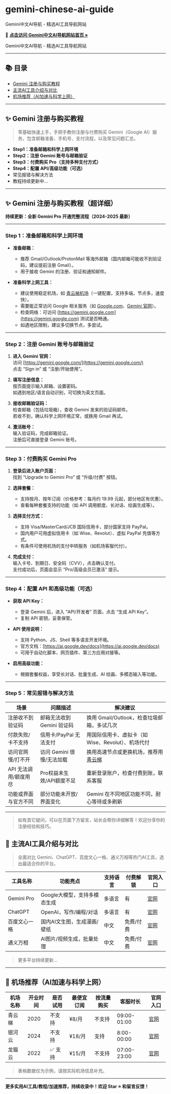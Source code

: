 # gemini-chinese-ai-guide

Gemini中文AI导航 - 精选AI工具导航网站

🚀 **[点击访问 Gemini中文AI导航网站首页 »](https://qytisbest.github.io/gemini-chinese-ai-guide/)**

Gemini中文AI导航 - 精选AI工具导航网站

---

## 📚 目录

- [Gemini 注册与购买教程](#gemini-注册与购买教程-超详细)
- [主流AI工具介绍与对比](#主流ai工具介绍与对比)
- [机场推荐（AI加速与科学上网）](#机场推荐ai加速与科学上网)

---

## ✨ Gemini 注册与购买教程

> 零基础快速上手，手把手教你注册与付费购买 Gemini（Google AI）服务，包含邮箱准备、手机号、支付流程，以及常见问题汇总。

- **Step1：准备邮箱和科学上网环境**
- **Step2：注册 Gemini 账号与邮箱验证**
- **Step3：付费购买 Pro（支持多种支付方式）**
- **Step4：配置 API/高级功能（可选）**
- 常见报错与解决方法
- 教程持续更新中...

---
## ✨ Gemini 注册与购买教程（超详细）

**持续更新：全新 Gemini Pro 开通完整流程（2024-2025 最新）**

---

### Step 1：准备邮箱和科学上网环境

- **准备邮箱：**
  - 推荐 Gmail/Outlook/ProtonMail 等海外邮箱（国内邮箱可能收不到验证码，建议提前注册 Gmail）。
  - 用于接收 Gemini 的注册、验证和通知邮件。

- **准备科学上网工具：**
  - 建议使用稳定机场，如 [青云梯机场](https://qyt.cloud)（一键配置，支持多端，节点多，速度快）。
  - 需要能正常访问 Google 相关服务（如 [Google.com](https://google.com)、[Gemini 官网](https://gemini.google.com/)）。
  - 检查网络：可访问 [https://gemini.google.com](https://gemini.google.com) 测试是否畅通。
  - 如遇地区限制，建议多切换节点，多尝试。

---

### Step 2：注册 Gemini 账号与邮箱验证

1. **进入 Gemini 官网：**  
   访问 [https://gemini.google.com/](https://gemini.google.com/)  
   点击 “Sign in” 或 “注册/开始使用”。

2. **填写注册信息：**  
   按页面提示输入邮箱、设置密码。  
   如遇到地区/语言自动识别，可切换为英文页面。

3. **接收邮箱验证码：**  
   检查邮箱（包括垃圾箱），查收 Gemini 发来的验证码邮件。  
   若收不到，确认科学上网环境正常，或换用 Gmail 再试。

4. **激活账号：**  
   输入验证码，完成邮箱验证。  
   注册后可直接登录 Gemini 账号。

---

### Step 3：付费购买 Gemini Pro

1. **登录后进入账户页面：**  
   找到 “Upgrade to Gemini Pro” 或 “升级/付费” 按钮。

2. **选择套餐：**  
   - 支持按月、按年订阅（价格参考：每月约 19.99 元起，部分地区有优惠）。
   - 查看每种套餐支持的功能（如 API 调用额度、长对话、绘画生成等）。

3. **选择支付方式：**  
   - 支持 Visa/MasterCard/JCB 国际信用卡，部分国家支持 PayPal。
   - 国内用户可用虚拟信用卡（如 Wise、Revolut）、虚拟 PayPal 充值等方式。
   - 有条件可使用机场的支付中转服务（如机场客服代付）。

4. **完成支付：**  
   输入卡号、到期日、安全码（CVV），点击确认支付。  
   支付成功后，页面会显示 “Pro/高级会员已激活” 提示。

---

### Step 4：配置 API 和高级功能（可选）

- **获取 API Key：**
  - 登录 Gemini 后，进入 “API/开发者” 页面，点击 “生成 API Key”。
  - 复制 API 密钥，妥善保管。

- **API 使用说明：**
  - 支持 Python、JS、Shell 等多语言开发环境。
  - 官方文档：[https://ai.google.dev/docs](https://ai.google.dev/docs)
  - 可用于自动化脚本、网页插件、第三方应用对接等。

- **启用高级功能：**
  - 根据套餐权益，享受长对话、批量生成、AI 绘画、多模态输入等功能。

---

### Step 5：常见报错与解决方法

| 场景                     | 问题描述                   | 解决建议                                     |
|--------------------------|----------------------------|----------------------------------------------|
| 注册收不到验证码          | 邮箱无法收到 Gemini 验证码 | 换用 Gmail/Outlook，检查垃圾邮箱，多试几次   |
| 付款失败/卡不支持         | 信用卡/PayPal 无法支付      | 用国际信用卡、虚拟卡（如 Wise、Revolut）、机场代付 |
| 访问官网慢/打不开         | 访问 Gemini 很慢/无法加载   | 换用高速节点或更换机场，推荐用 [青云梯](https://qyt.cloud) |
| API 无法调用/额度用尽     | Pro权益未生效/API额度不足    | 重新登录账户，检查付费到账，联系客服         |
| 功能或界面与官方不同      | 部分功能未开放/界面变化      | Gemini 在不同地区功能不同，耐心等待或多刷新  |

---

> 如有其它疑问，可以在页面下方留言，站长会帮你详细解答！欢迎分享你的注册经验和技巧。


## 🤖 主流AI工具介绍与对比

> 全面对比 Gemini、ChatGPT、百度文心一格、通义万相等热门AI工具，选出最适合你的平台。

| 工具名称           | 功能亮点                      | 支持语言 | 付费解锁 | 官网入口              |
|------------------|-----------------------------|--------|--------|----------------------|
| Gemini Pro       | Google大模型，支持多模态生成     | 多语言   | 有      | [官网](https://gemini.google.com/)    |
| ChatGPT          | OpenAI，写作/编程/对话         | 多语言   | 有      | [官网](https://chat.openai.com/)      |
| 百度文心一格      | 国内AI文生图，生成漫画/壁纸        | 中文     | 免费/付费| [官网](https://yige.baidu.com/)       |
| 通义万相          | AI图片/视频生成，批量处理          | 中文     | 免费/付费| [官网](https://wanxiang.aliyun.com/)  |

> 更多平台持续更新...

---

## 🚦 机场推荐（AI加速与科学上网）

| 机场名称   | 开业时间 | 是否试用 | 最便宜订阅 | 按流量购买 | 客服时长         | 官网入口            |
|------------|---------|--------|-----------|------------|------------------|--------------------|
| 青云梯     | 2020    | 不支持   | ¥8/月      | 不支持         | 09:00-01:00      | [官网](https://ivt01.qytaff.cc/register?aff=X0bVMVya) |
| 银河云     | 2024    | 不支持 | ¥18/月      | 支持         | 8:00-00:00      | [官网](https://www.galaxycloud.cc) |
| 龙猫云   | 2022    | ✅ 支持   | ¥15/月      | 不支持       | 07:00-23:00      | [官网](https://lmspeed.co) |

> 表格数据仅为示例，请按实际机场信息补充。

---

**更多实用AI工具/教程/加速推荐，持续收录中！欢迎 Star ⭐ 和留言反馈！**
